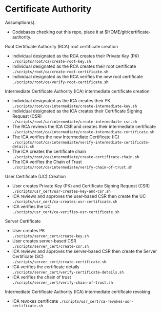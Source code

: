 # Certificate Authority

Assumption(s):
- Codebases checking out this repo, place it at $HOME/git/certificate-authority.  

Root Certificate Authority (RCA) root certificate creation
- Individual designated as the RCA creates their Private Key (PK)  
  `./scripts/root/ca/create-root-key.sh`
- Individual designated as the RCA creates their root certificate   
  `./scripts/root/ca/create-root-certificate.sh`
- Individual designated as the RCA verifies the new root certificate  
  `./scripts/root/ca/verify-root-certificate.sh`
  
Intermediate Certificate Authority (ICA) intermediate certificate creation
- Individual designated as the ICA creates their PK  
  `./scripts/root/ca/intermediate/create-intermediate-key.sh`
- Individual designated as the ICA creates their Certificate Signing Request (CSR)  
  `./scripts/root/ca/intermediate/create-intermedaite-csr.sh`
- The RCA reviews the ICA CSR and creates their intermediate certificate   
  `./scripts/root/ca/intermediate/create-intermediate-certificate.sh`
- The ICA verifies the new Intermediate Certificate (IC)  
  `./scripts/root/ca/intermediate/verify-intermediate-certificate-details.sh`
- The ICA creates the certificate chain  
  `./scripts/root/ca/intermediate/create-certificate-chain.sh`
- The ICA verifies the Chain of Trust  
  `./scripts/root/ca/intermediate/verify-chain-of-trust.sh`
  
User Certificate (UC) Creation
- User creates Private Key (PK) and Certificate Signing Request (CSR)     
  `./scripts/usr_cert/usr-creates-key-and-csr.sh`   
- ICA reviews and approves the user-based CSR then create the UC    
  `./scripts/usr_cert/ca-creates-usr-certificate.sh`
- ICA verifies the UC  
  `./scripts/usr_cert/ca-verifies-usr-certificate.sh`

Server Certificate
- User creates PK    
  `./scripts/server_cert/create-key.sh`
- User creates server-based CSR  
  `./scripts/server_cert/create-csr.sh`
- ICA reviews and approves the server-based CSR then create the Server Certificate (SC)  
  `./scripts/server_cert/create-certificate.sh`
- ICA verifies the certificate details  
  `./scripts/server_cert/verify-certificate-details.sh`  
- ICA verifies the chain of trust  
  `./scripts/server_cert/verify-chain-of-trust.sh`
  
Intermediate Certificate Authority (ICA) intermediate certificate revoking
- ICA revokes certificate
  `./scripts/usr_cert/ca-revokes-usr-certificate.sh`
  
